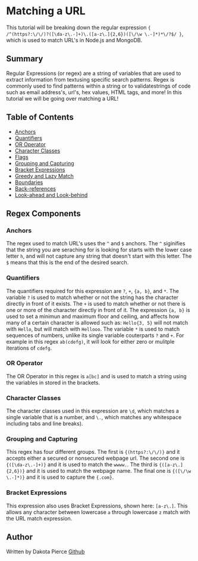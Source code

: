 # Matching a URL

This tutorial will be breaking down the regular expression ```{ /^(https?:\/\/)?([\da-z\.-]+)\.([a-z\.]{2,6})([\/\w \.-]*)*\/?$/ }```, which is used to match URL's in Node.js and MongoDB. 

## Summary

Regular Expressions (or regex) are a string of variables that are used to extract information from textusing specific search patterns. Regex is commonly used to find patterns within a string or to validatestrings of code such as email address's, url's, hex values, HTML tags, and more! In this tutorial we will be going over matching a URL!

## Table of Contents

- [Anchors](#anchors)
- [Quantifiers](#quantifiers)
- [OR Operator](#or-operator)
- [Character Classes](#character-classes)
- [Flags](#flags)
- [Grouping and Capturing](#grouping-and-capturing)
- [Bracket Expressions](#bracket-expressions)
- [Greedy and Lazy Match](#greedy-and-lazy-match)
- [Boundaries](#boundaries)
- [Back-references](#back-references)
- [Look-ahead and Look-behind](#look-ahead-and-look-behind)

## Regex Components

### Anchors

The regex used to match URL's uses  the ```^``` and ```$``` anchors. The ```^``` siginifies that the string you are seraching for is looking for starts with the lower case letter ```h```, and will not capture any string that doesn't start with this letter. The ```$``` means that this is the end of the desired search.

### Quantifiers

The quantifiers required for this expression are ```?```, ```+```, ```{a, b}```, and ```*```. The variable ```?``` is used to match whether or not the string has the character directly in front of it exists. The ```+``` is used to match whether or not there is one or more of the character directly in front of it. The expression ```{a, b}``` is used to set a minimun and maximum floor and ceiling, and affects how many of a certain character is allowed such as: ```Hello{3, 5}``` will not match with ```Hello```, but will match with ```Hellooo```. The variable ```*``` is used to match sequences of numbers, unlike its single variable couterparts ```?``` and ```+```. For example in this regex ```ab(cdefg)```, it will look for either zero or mulitple iterations of ```cdefg```.

### OR Operator

The OR Operator in this regex is ```a[bc]``` and is used to match a string using the variables in stored in the brackets.

### Character Classes

The character classes used in this expression are ```\d```, which matches a single variable that is a number, and ```\.```, which matches any whitespace including tabs and line breaks).

### Grouping and Capturing

This regex has four different groups. The first is ```{(https?:\/\/)}``` and it accepts either a secured or nonsecured webpage url. The second one is ```{([\da-z\.-]+)}``` and it is used to match the ```wwww.```. The third is ```{([a-z\.]{2,6})}``` and it is used to match the webpage name. The final one is ```{([\/\w \.-]*)}``` and it is used to capture the ```{.com}```.

### Bracket Expressions

This expression also uses Bracket Expressions, shown here: ```[a-z\.]```. This allows any character between lowercase ```a``` through lowercase ```z``` match with the URL match expression.

## Author

Written by Dakota Pierce
[Github](https://github.com/dakotapierce26)
